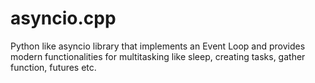 # asyncio.cpp
Python like asyncio library that implements an Event Loop and provides modern functionalities for multitasking like sleep, creating tasks, gather function, futures etc.
